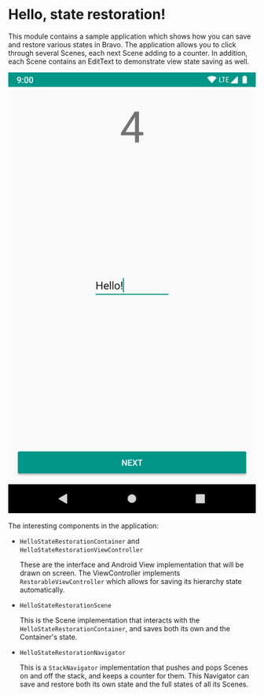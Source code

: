 Hello, state restoration!
=========================

This module contains a sample application which shows how you can save and restore
various states in Bravo.
The application allows you to click through several Scenes, each next Scene adding
to a counter.
In addition, each Scene contains an EditText to demonstrate view state saving as
well.

![Hello, world!](art/hello_staterestoration.png)

The interesting components in the application:

 - `HelloStateRestorationContainer` and `HelloStateRestorationViewController`

   These are the interface and Android View implementation that will be drawn on
   screen. The ViewController implements `RestorableViewController` which allows
   for saving its hierarchy state automatically.

 - `HelloStateRestorationScene`

   This is the Scene implementation that interacts with the
   `HelloStateRestorationContainer`, and saves both its own and the Container's
   state.

 - `HelloStateRestorationNavigator`

   This is a `StackNavigator` implementation that pushes and pops Scenes on and
   off the stack, and keeps a counter for them.
   This Navigator can save and restore both its own state and the full states of
   all its Scenes.
